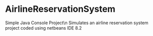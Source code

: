 # AirlineReservationSystem
Simple Java Console Project\n
Simulates an airline reservation system
project coded using netbeans IDE 8.2
